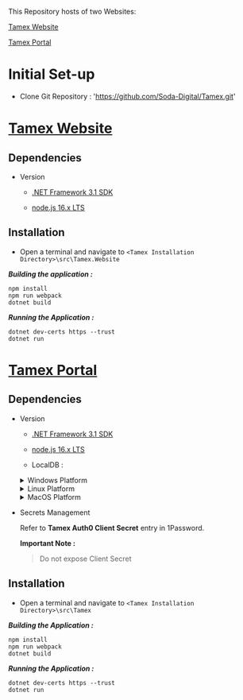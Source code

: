 This Repository hosts of two Websites:

[Tamex Website](https://tamex.com.au)

[Tamex Portal](https://portal.tamex.com.au/)



# Initial Set-up

- Clone Git Repository : 'https://github.com/Soda-Digital/Tamex.git'


# [Tamex Website](https://tamex.com.au)

## Dependencies

* Version 

	- [.NET Framework 3.1 SDK](https://dotnet.microsoft.com/en-us/download/dotnet/3.1)

	- [node.js 16.x LTS](https://nodejs.dev/download)

## Installation 

- Open a terminal and navigate to `<Tamex Installation Directory>\src\Tamex.Website`

***Building the application :***
```
npm install
npm run webpack
dotnet build
```
		
***Running the Application :***
```
dotnet dev-certs https --trust
dotnet run
```

# [Tamex Portal](https://tamex.com.au)

## Dependencies

	
* Version
	
	- [.NET Framework 3.1 SDK](https://dotnet.microsoft.com/en-us/download/dotnet/3.1)

	- [node.js 16.x LTS](https://nodejs.dev/download)
		
	- LocalDB :
		
	<details><summary>Windows Platform</summary>
	<p>

	##### [Standalone Install]( https://docs.microsoft.com/en-us/sql/database-engine/configure-windows/sql-server-express-localdb?view=sql-server-ver15#installation-media)
		
	##### Using Visual Studio 

	> Alternatively, you can install LocalDB through the Visual Studio Installer, as part of the Data Storage and Processing workload, the ASP.NET and web development workload, or as an individual component.

	</p>
	</details>

	<details><summary>Linux Platform</summary>
	<p>
		
	> You may refer to this Microsoft documentation for more information on install SQL Server on Linux Platforms : [SQL Server on Linux](https://docs.microsoft.com/en-us/sql/linux/sql-server-linux-setup?view=sql-server-ver15#:~:text=1%20Supported%20platforms.%20SQL%20Server%20is%20supported%20on,command%20line.%20%20...%20You%20can...%20More%20)

	</p></details>

	<details><summary>MacOS Platform</summary>
	<p>
		
	> You may refer to this article for steps in installing SQL server for MacOS Platforms :
	[Install SQL Server on a Mac](https://www.quackit.com/sql_server/mac/install_sql_server_on_a_mac.cfm#:~:text=Microsoft%20has%20made%20SQL%20Server%20available%20for%20macOS,on%20a%20Mac%20prior%20to%20SQL%20Server%202017%29.)
		
	##### ***Note :***
	> The steps above will not work on Apple M1 chips.
		
	</p>
	</details>
		
* Secrets Management
	
	Refer to **Tamex Auth0 Client Secret** entry in 1Password.
	
 	**Important Note :**
	> Do not expose Client Secret
		
## Installation

- Open a terminal and navigate to `<Tamex Installation Directory>\src\Tamex`

***Building the Application :***
```
npm install
npm run webpack
dotnet build
```
	
***Running the Application :***
```
dotnet dev-certs https --trust
dotnet run
```
